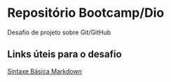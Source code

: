 # Repositório Bootcamp/Dio
Desafio de projeto sobre Git/GitHub

## Links úteis para o desafio
[Sintaxe Básica Markdown](https://www.markdownguide.org/basic-syntax/)

